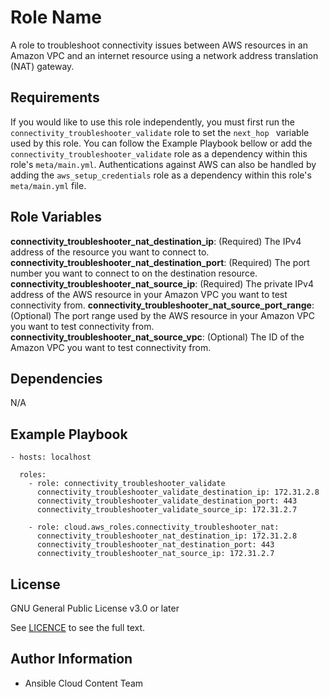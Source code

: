 Role Name
=========

A role to troubleshoot connectivity issues between AWS resources in an Amazon VPC and an internet resource using a network address translation (NAT) gateway.

Requirements
------------

If you would like to use this role independently, you must first run the `connectivity_troubleshooter_validate` role to set the  `next_hop ` variable used by this role. You can follow the Example Playbook bellow or add the `connectivity_troubleshooter_validate` role as a dependency within this role's `meta/main.yml`. Authentications against AWS can also be handled by adding the `aws_setup_credentials` role as a dependency within this role's `meta/main.yml` file.

Role Variables
--------------

**connectivity_troubleshooter_nat_destination_ip**: (Required) The IPv4 address of the resource you want to connect to.
**connectivity_troubleshooter_nat_destination_port**: (Required) The port number you want to connect to on the destination resource.
**connectivity_troubleshooter_nat_source_ip**: (Required) The private IPv4 address of the AWS resource in your Amazon VPC you want to test connectivity from.
**connectivity_troubleshooter_nat_source_port_range**: (Optional) The port range used by the AWS resource in your Amazon VPC you want to test connectivity from.
**connectivity_troubleshooter_nat_source_vpc**: (Optional) The ID of the Amazon VPC you want to test connectivity from.

Dependencies
------------

N/A

Example Playbook
----------------

    - hosts: localhost

      roles:
        - role: connectivity_troubleshooter_validate
          connectivity_troubleshooter_validate_destination_ip: 172.31.2.8
          connectivity_troubleshooter_validate_destination_port: 443
          connectivity_troubleshooter_validate_source_ip: 172.31.2.7

        - role: cloud.aws_roles.connectivity_troubleshooter_nat:
          connectivity_troubleshooter_nat_destination_ip: 172.31.2.8
          connectivity_troubleshooter_nat_destination_port: 443
          connectivity_troubleshooter_nat_source_ip: 172.31.2.7

License
-------

GNU General Public License v3.0 or later

See [LICENCE](https://github.com/ansible-collections/cloud.aws_roles/blob/main/LICENSE) to see the full text.

Author Information
------------------

- Ansible Cloud Content Team
